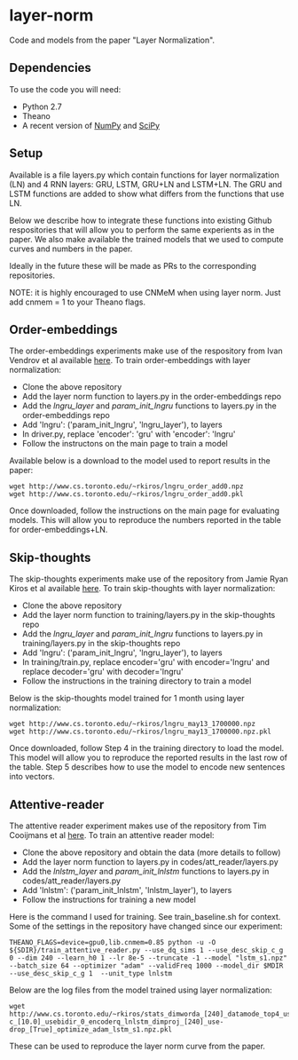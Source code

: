# layer-norm
Code and models from the paper "Layer Normalization".

## Dependencies

To use the code you will need:

* Python 2.7
* Theano
* A recent version of [NumPy](http://www.numpy.org/) and [SciPy](http://www.scipy.org/)

## Setup

Available is a file layers.py which contain functions for layer normalization (LN) and 4 RNN layers: GRU, LSTM, GRU+LN and LSTM+LN. The GRU and LSTM functions are added to show what differs from the functions that use LN.

Below we describe how to integrate these functions into existing Github respositories that will allow you to perform the same experients as in the paper. We also make available the trained models that we used to compute curves and numbers in the paper.

Ideally in the future these will be made as PRs to the corresponding repositories.

NOTE: it is highly encouraged to use CNMeM when using layer norm. Just add cnmem = 1 to your Theano flags.

## Order-embeddings

The order-embeddings experiments make use of the respository from Ivan Vendrov et al available [here](https://github.com/ivendrov/order-embedding). To train order-embeddings with layer normalization:

* Clone the above repository
* Add the layer norm function to layers.py in the order-embeddings repo
* Add the *lngru_layer* and *param_init_lngru* functions to layers.py in the order-embeddings repo
* Add 'lngru': ('param_init_lngru', 'lngru_layer'), to layers
* In driver.py, replace 'encoder': 'gru' with 'encoder': 'lngru'
* Follow the instructons on the main page to train a model

Available below is a download to the model used to report results in the paper:

    wget http://www.cs.toronto.edu/~rkiros/lngru_order_add0.npz
    wget http://www.cs.toronto.edu/~rkiros/lngru_order_add0.pkl

Once downloaded, follow the instructions on the main page for evaluating models. This will allow you to reproduce the numbers reported in the table for order-embeddings+LN.

## Skip-thoughts

The skip-thoughts experiments make use of the repository from Jamie Ryan Kiros et al available [here](https://github.com/ryankiros/skip-thoughts). To train skip-thoughts with layer normalization:

* Clone the above repository
* Add the layer norm function to training/layers.py in the skip-thoughts repo
* Add the *lngru_layer* and *param_init_lngru* functions to layers.py in training/layers.py in the skip-thoughts repo
* Add 'lngru': ('param_init_lngru', 'lngru_layer'), to layers
* In training/train.py, replace encoder='gru' with encoder='lngru' and replace decoder='gru' with decoder='lngru'
* Follow the instructions in the training directory to train a model

Below is the skip-thoughts model trained for 1 month using layer normalization:

    wget http://www.cs.toronto.edu/~rkiros/lngru_may13_1700000.npz
    wget http://www.cs.toronto.edu/~rkiros/lngru_may13_1700000.npz.pkl

Once downloaded, follow Step 4 in the training directory to load the model. This model will allow you to reproduce the reported results in the last row of the table. Step 5 describes how to use the model to encode new sentences into vectors.

## Attentive-reader

The attentive reader experiment makes use of the repository from Tim Cooijmans et al [here](https://github.com/cooijmanstim/Attentive_reader/tree/bn). To train an attentive reader model:

* Clone the above repository and obtain the data (more details to follow)
* Add the layer norm function to layers.py in codes/att_reader/layers.py
* Add the *lnlstm_layer* and *param_init_lnlstm* functions to layers.py in codes/att_reader/layers.py
* Add 'lnlstm': ('param_init_lnlstm', 'lnlstm_layer'), to layers
* Follow the instructions for training a new model

Here is the command I used for training. See train_baseline.sh for context. Some of the settings in the repository have changed since our experiment:

    THEANO_FLAGS=device=gpu0,lib.cnmem=0.85 python -u -O ${SDIR}/train_attentive_reader.py --use_dq_sims 1 --use_desc_skip_c_g 0 --dim 240 --learn_h0 1 --lr 8e-5 --truncate -1 --model "lstm_s1.npz" --batch_size 64 --optimizer "adam" --validFreq 1000 --model_dir $MDIR --use_desc_skip_c_g 1  --unit_type lnlstm

Below are the log files from the model trained using layer normalization:

    wget http://www.cs.toronto.edu/~rkiros/stats_dimworda_[240]_datamode_top4_usedqsim_1_useelug_0_validFre_1000_clip-c_[10.0]_usebidir_0_encoderq_lnlstm_dimproj_[240]_use-drop_[True]_optimize_adam_lstm_s1.npz.pkl

These can be used to reproduce the layer norm curve from the paper.
